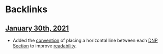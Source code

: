 
# Backlinks
## [January 30th, 2021](<January 30th, 2021.md>)
- Added the [convention]([Conventions](<Conventions.md>)) of placing a horizontal line between each [DNP Section](<DNP Section.md>) to improve [readability](<readability.md>).

